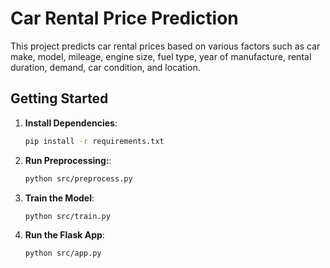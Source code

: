 # Car Rental Price Prediction

This project predicts car rental prices based on various factors such as car make, model, mileage, engine size, fuel type, year of manufacture, rental duration, demand, car condition, and location.

## Getting Started

1. **Install Dependencies**:
   ```sh
   pip install -r requirements.txt
2. **Run Preprocessing:**:
   ```sh
   python src/preprocess.py
3. **Train the Model**:
   ```sh
   python src/train.py
4. **Run the Flask App**:
   ```sh
   python src/app.py

